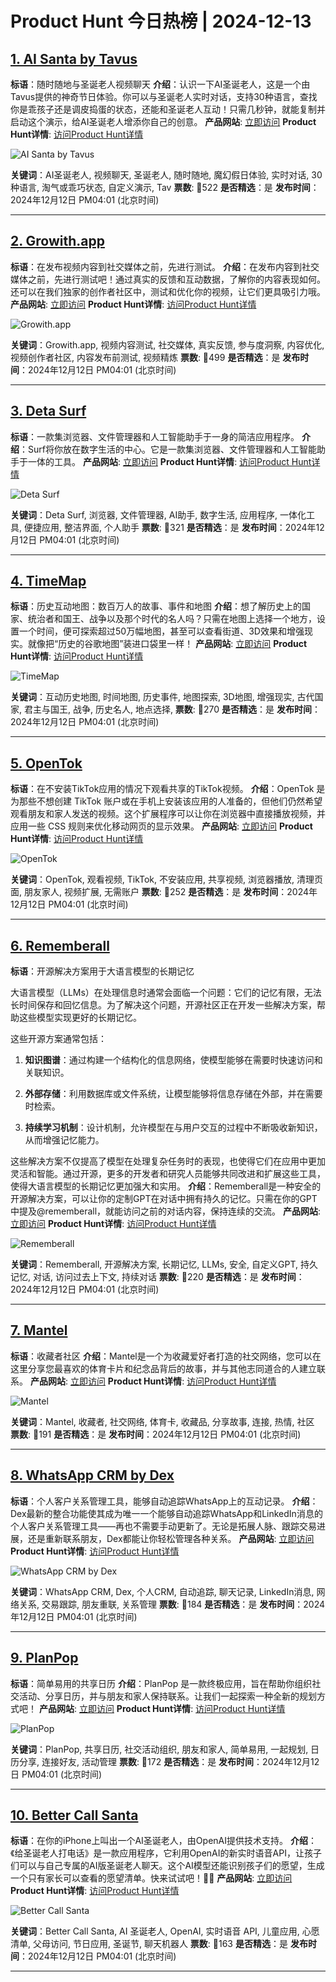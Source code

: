 # Product Hunt 今日热榜 | 2024-12-13

## [1. AI Santa by Tavus](https://www.producthunt.com/posts/ai-santa-by-tavus?utm_campaign=producthunt-api&utm_medium=api-v2&utm_source=Application%3A+phtrends+%28ID%3A+147529%29)
**标语**：随时随地与圣诞老人视频聊天
**介绍**：认识一下AI圣诞老人，这是一个由Tavus提供的神奇节日体验。你可以与圣诞老人实时对话，支持30种语言，查找你是乖孩子还是调皮捣蛋的状态，还能和圣诞老人互动！只需几秒钟，就能复制并启动这个演示，给AI圣诞老人增添你自己的创意。
**产品网站**: [立即访问](https://www.producthunt.com/r/WHJGCBZDIHSPAW?utm_campaign=producthunt-api&utm_medium=api-v2&utm_source=Application%3A+phtrends+%28ID%3A+147529%29)
**Product Hunt详情**: [访问Product Hunt详情](https://www.producthunt.com/posts/ai-santa-by-tavus?utm_campaign=producthunt-api&utm_medium=api-v2&utm_source=Application%3A+phtrends+%28ID%3A+147529%29)

![AI Santa by Tavus](https://ph-files.imgix.net/437b53e7-dc71-4486-96dd-070e0cc5b382.gif?auto=format&fit=crop&frame=1&h=512&w=1024)

**关键词**：AI圣诞老人, 视频聊天, 圣诞老人, 随时随地, 魔幻假日体验, 实时对话, 30种语言, 淘气或乖巧状态, 自定义演示, Tav
**票数**: 🔺522
**是否精选**：是
**发布时间**：2024年12月12日 PM04:01 (北京时间)

---

## [2. Growith.app](https://www.producthunt.com/posts/growith-app?utm_campaign=producthunt-api&utm_medium=api-v2&utm_source=Application%3A+phtrends+%28ID%3A+147529%29)
**标语**：在发布视频内容到社交媒体之前，先进行测试。
**介绍**：在发布内容到社交媒体之前，先进行测试吧！通过真实的反馈和互动数据，了解你的内容表现如何。还可以在我们独家的创作者社区中，测试和优化你的视频，让它们更具吸引力哦。
**产品网站**: [立即访问](https://www.producthunt.com/r/SOF47YZDC47JV3?utm_campaign=producthunt-api&utm_medium=api-v2&utm_source=Application%3A+phtrends+%28ID%3A+147529%29)
**Product Hunt详情**: [访问Product Hunt详情](https://www.producthunt.com/posts/growith-app?utm_campaign=producthunt-api&utm_medium=api-v2&utm_source=Application%3A+phtrends+%28ID%3A+147529%29)

![Growith.app](https://ph-files.imgix.net/6da888eb-200a-47fd-af6a-0993cb1e0c82.jpeg?auto=format&fit=crop&frame=1&h=512&w=1024)

**关键词**：Growith.app, 视频内容测试, 社交媒体, 真实反馈, 参与度洞察, 内容优化, 视频创作者社区, 内容发布前测试, 视频精炼
**票数**: 🔺499
**是否精选**：是
**发布时间**：2024年12月12日 PM04:01 (北京时间)

---

## [3. Deta Surf](https://www.producthunt.com/posts/deta-surf?utm_campaign=producthunt-api&utm_medium=api-v2&utm_source=Application%3A+phtrends+%28ID%3A+147529%29)
**标语**：一款集浏览器、文件管理器和人工智能助手于一身的简洁应用程序。
**介绍**：Surf将你放在数字生活的中心。它是一款集浏览器、文件管理器和人工智能助手于一体的工具。
**产品网站**: [立即访问](https://www.producthunt.com/r/MALOT2ZOZA2UUN?utm_campaign=producthunt-api&utm_medium=api-v2&utm_source=Application%3A+phtrends+%28ID%3A+147529%29)
**Product Hunt详情**: [访问Product Hunt详情](https://www.producthunt.com/posts/deta-surf?utm_campaign=producthunt-api&utm_medium=api-v2&utm_source=Application%3A+phtrends+%28ID%3A+147529%29)

![Deta Surf](https://ph-files.imgix.net/6afe674b-3af5-47ba-bf4f-29970424b2e8.png?auto=format&fit=crop&frame=1&h=512&w=1024)

**关键词**：Deta Surf, 浏览器, 文件管理器, AI助手, 数字生活, 应用程序, 一体化工具, 便捷应用, 整洁界面, 个人助手
**票数**: 🔺321
**是否精选**：是
**发布时间**：2024年12月12日 PM04:01 (北京时间)

---

## [4. TimeMap](https://www.producthunt.com/posts/timemap?utm_campaign=producthunt-api&utm_medium=api-v2&utm_source=Application%3A+phtrends+%28ID%3A+147529%29)
**标语**：历史互动地图：数百万人的故事、事件和地图
**介绍**：想了解历史上的国家、统治者和国王、战争以及那个时代的名人吗？只需在地图上选择一个地方，设置一个时间，便可探索超过50万幅地图，甚至可以查看街道、3D效果和增强现实。就像把“历史的谷歌地图”装进口袋里一样！
**产品网站**: [立即访问](https://www.producthunt.com/r/4A3TWZ5MV6F5AT?utm_campaign=producthunt-api&utm_medium=api-v2&utm_source=Application%3A+phtrends+%28ID%3A+147529%29)
**Product Hunt详情**: [访问Product Hunt详情](https://www.producthunt.com/posts/timemap?utm_campaign=producthunt-api&utm_medium=api-v2&utm_source=Application%3A+phtrends+%28ID%3A+147529%29)

![TimeMap](https://ph-files.imgix.net/f043180d-8ec8-4699-8112-aa565044daae.png?auto=format&fit=crop&frame=1&h=512&w=1024)

**关键词**：互动历史地图, 时间地图, 历史事件, 地图探索, 3D地图, 增强现实, 古代国家, 君主与国王, 战争, 历史名人, 地点选择,
**票数**: 🔺270
**是否精选**：是
**发布时间**：2024年12月12日 PM04:01 (北京时间)

---

## [5. OpenTok](https://www.producthunt.com/posts/opentok?utm_campaign=producthunt-api&utm_medium=api-v2&utm_source=Application%3A+phtrends+%28ID%3A+147529%29)
**标语**：在不安装TikTok应用的情况下观看共享的TikTok视频。
**介绍**：OpenTok 是为那些不想创建 TikTok 账户或在手机上安装该应用的人准备的，但他们仍然希望观看朋友和家人发送的视频。这个扩展程序可以让你在浏览器中直接播放视频，并应用一些 CSS 规则来优化移动网页的显示效果。
**产品网站**: [立即访问](https://www.producthunt.com/r/6ICHNYMVESLDR4?utm_campaign=producthunt-api&utm_medium=api-v2&utm_source=Application%3A+phtrends+%28ID%3A+147529%29)
**Product Hunt详情**: [访问Product Hunt详情](https://www.producthunt.com/posts/opentok?utm_campaign=producthunt-api&utm_medium=api-v2&utm_source=Application%3A+phtrends+%28ID%3A+147529%29)

![OpenTok](https://ph-files.imgix.net/ec965841-25f5-4f57-a506-b68e5975be4f.jpeg?auto=format&fit=crop&frame=1&h=512&w=1024)

**关键词**：OpenTok, 观看视频, TikTok, 不安装应用, 共享视频, 浏览器播放, 清理页面, 朋友家人, 视频扩展, 无需账户
**票数**: 🔺252
**是否精选**：是
**发布时间**：2024年12月12日 PM04:01 (北京时间)

---

## [6. Rememberall](https://www.producthunt.com/posts/rememberall?utm_campaign=producthunt-api&utm_medium=api-v2&utm_source=Application%3A+phtrends+%28ID%3A+147529%29)
**标语**：开源解决方案用于大语言模型的长期记忆

大语言模型（LLMs）在处理信息时通常会面临一个问题：它们的记忆有限，无法长时间保存和回忆信息。为了解决这个问题，开源社区正在开发一些解决方案，帮助这些模型实现更好的长期记忆。

这些开源方案通常包括：

1. **知识图谱**：通过构建一个结构化的信息网络，使模型能够在需要时快速访问和关联知识。
   
2. **外部存储**：利用数据库或文件系统，让模型能够将信息存储在外部，并在需要时检索。

3. **持续学习机制**：设计机制，允许模型在与用户交互的过程中不断吸收新知识，从而增强记忆能力。

这些解决方案不仅提高了模型在处理复杂任务时的表现，也使得它们在应用中更加灵活和智能。通过开源，更多的开发者和研究人员能够共同改进和扩展这些工具，使得大语言模型的长期记忆更加强大和实用。
**介绍**：Rememberall是一种安全的开源解决方案，可以让你的定制GPT在对话中拥有持久的记忆。只需在你的GPT中提及@rememberall，就能访问之前的对话内容，保持连续的交流。
**产品网站**: [立即访问](https://www.producthunt.com/r/VP2TBC46QBWC5B?utm_campaign=producthunt-api&utm_medium=api-v2&utm_source=Application%3A+phtrends+%28ID%3A+147529%29)
**Product Hunt详情**: [访问Product Hunt详情](https://www.producthunt.com/posts/rememberall?utm_campaign=producthunt-api&utm_medium=api-v2&utm_source=Application%3A+phtrends+%28ID%3A+147529%29)

![Rememberall](https://ph-files.imgix.net/6873d551-015e-4974-9c5b-afefba1d5a77.png?auto=format&fit=crop&frame=1&h=512&w=1024)

**关键词**：Rememberall, 开源解决方案, 长期记忆, LLMs, 安全, 自定义GPT, 持久记忆, 对话, 访问过去上下文, 持续对话
**票数**: 🔺220
**是否精选**：是
**发布时间**：2024年12月12日 PM04:01 (北京时间)

---

## [7. Mantel](https://www.producthunt.com/posts/mantel-2?utm_campaign=producthunt-api&utm_medium=api-v2&utm_source=Application%3A+phtrends+%28ID%3A+147529%29)
**标语**：收藏者社区
**介绍**：Mantel是一个为收藏爱好者打造的社交网络，您可以在这里分享您最喜欢的体育卡片和纪念品背后的故事，并与其他志同道合的人建立联系。
**产品网站**: [立即访问](https://www.producthunt.com/r/EYP7Y33QFZT7I3?utm_campaign=producthunt-api&utm_medium=api-v2&utm_source=Application%3A+phtrends+%28ID%3A+147529%29)
**Product Hunt详情**: [访问Product Hunt详情](https://www.producthunt.com/posts/mantel-2?utm_campaign=producthunt-api&utm_medium=api-v2&utm_source=Application%3A+phtrends+%28ID%3A+147529%29)

![Mantel](https://ph-files.imgix.net/9899318e-fbb4-4076-9e2b-9ff4b036aeee.png?auto=format&fit=crop&frame=1&h=512&w=1024)

**关键词**：Mantel, 收藏者, 社交网络, 体育卡, 收藏品, 分享故事, 连接, 热情, 社区
**票数**: 🔺191
**是否精选**：是
**发布时间**：2024年12月12日 PM04:01 (北京时间)

---

## [8. WhatsApp CRM by Dex](https://www.producthunt.com/posts/whatsapp-crm-by-dex?utm_campaign=producthunt-api&utm_medium=api-v2&utm_source=Application%3A+phtrends+%28ID%3A+147529%29)
**标语**：个人客户关系管理工具，能够自动追踪WhatsApp上的互动记录。
**介绍**：Dex最新的整合功能使其成为唯一一个能够自动追踪WhatsApp和LinkedIn消息的个人客户关系管理工具——再也不需要手动更新了。无论是拓展人脉、跟踪交易进展，还是重新联系朋友，Dex都能让你轻松管理各种关系。
**产品网站**: [立即访问](https://www.producthunt.com/r/WB54WAZWTZZDQP?utm_campaign=producthunt-api&utm_medium=api-v2&utm_source=Application%3A+phtrends+%28ID%3A+147529%29)
**Product Hunt详情**: [访问Product Hunt详情](https://www.producthunt.com/posts/whatsapp-crm-by-dex?utm_campaign=producthunt-api&utm_medium=api-v2&utm_source=Application%3A+phtrends+%28ID%3A+147529%29)

![WhatsApp CRM by Dex](https://ph-files.imgix.net/9d1c74e3-6c63-4760-aa35-21268ea583ec.png?auto=format&fit=crop&frame=1&h=512&w=1024)

**关键词**：WhatsApp CRM, Dex, 个人CRM, 自动追踪, 聊天记录, LinkedIn消息, 网络关系, 交易跟踪, 朋友重联, 关系管理
**票数**: 🔺184
**是否精选**：是
**发布时间**：2024年12月12日 PM04:01 (北京时间)

---

## [9. PlanPop](https://www.producthunt.com/posts/planpop?utm_campaign=producthunt-api&utm_medium=api-v2&utm_source=Application%3A+phtrends+%28ID%3A+147529%29)
**标语**：简单易用的共享日历
**介绍**：PlanPop 是一款终极应用，旨在帮助你组织社交活动、分享日历，并与朋友和家人保持联系。让我们一起探索一种全新的规划方式吧！
**产品网站**: [立即访问](https://www.producthunt.com/r/VWZGDXWHIRAYQW?utm_campaign=producthunt-api&utm_medium=api-v2&utm_source=Application%3A+phtrends+%28ID%3A+147529%29)
**Product Hunt详情**: [访问Product Hunt详情](https://www.producthunt.com/posts/planpop?utm_campaign=producthunt-api&utm_medium=api-v2&utm_source=Application%3A+phtrends+%28ID%3A+147529%29)

![PlanPop](https://ph-files.imgix.net/940f3044-1fcd-425e-ae3f-cdfd385d3c7c.png?auto=format&fit=crop&frame=1&h=512&w=1024)

**关键词**：PlanPop, 共享日历, 社交活动组织, 朋友和家人, 简单易用, 一起规划, 日历分享, 连接好友, 活动管理
**票数**: 🔺172
**是否精选**：是
**发布时间**：2024年12月12日 PM04:01 (北京时间)

---

## [10. Better Call Santa](https://www.producthunt.com/posts/better-call-santa?utm_campaign=producthunt-api&utm_medium=api-v2&utm_source=Application%3A+phtrends+%28ID%3A+147529%29)
**标语**：在你的iPhone上叫出一个AI圣诞老人，由OpenAI提供技术支持。
**介绍**：《给圣诞老人打电话》是一款应用程序，它利用OpenAI的新实时语音API，让孩子们可以与自己专属的AI版圣诞老人聊天。这个AI模型还能识别孩子们的愿望，生成一个只有家长可以查看的愿望清单。快来试试吧！🎄🎅
**产品网站**: [立即访问](https://www.producthunt.com/r/A2GO4WFQ53TY77?utm_campaign=producthunt-api&utm_medium=api-v2&utm_source=Application%3A+phtrends+%28ID%3A+147529%29)
**Product Hunt详情**: [访问Product Hunt详情](https://www.producthunt.com/posts/better-call-santa?utm_campaign=producthunt-api&utm_medium=api-v2&utm_source=Application%3A+phtrends+%28ID%3A+147529%29)

![Better Call Santa](https://ph-files.imgix.net/e8507177-6eb5-4da0-9a1a-3b82a68bebc3.jpeg?auto=format&fit=crop&frame=1&h=512&w=1024)

**关键词**：Better Call Santa, AI 圣诞老人, OpenAI, 实时语音 API, 儿童应用, 心愿清单, 父母访问, 节日应用, 圣诞节, 聊天机器人
**票数**: 🔺163
**是否精选**：是
**发布时间**：2024年12月12日 PM04:01 (北京时间)

---


